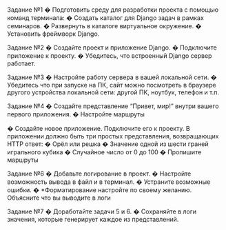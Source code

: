 Задание №1
� Подготовить среду для разработки проекта с помощью команд
терминала:
� Создать каталог для Django задач в рамках семинаров.
� Развернуть в каталоге виртуальное окружение.
� Установить фреймворк Django.

Задание №2
� Создайте проект и приложение Django.
� Подключите приложение к проекту.
� Убедитесь, что встроенный Django сервер работает.

Задание №3
� Настройте работу сервера в вашей локальной сети.
� Убедитесь что при запуске на ПК, сайт можно посмотреть в
браузере другого устройства локальной сети: другой ПК,
ноутбук, телефон и т.п.

Задание №4
� Создайте представление “Привет, мир!” внутри вашего
первого приложения.
� Настройте маршруты

� Создайте новое приложение. Подключите его к проекту. В
приложении должно быть три простых представления,
возвращающих HTTP ответ:
� Орёл или решка
� Значение одной из шести граней игрального кубика
� Случайное число от 0 до 100
� Пропишите маршруты

Задание №6
� Добавьте логирование в проект.
� Настройте возможность вывода в файл и в терминал.
� Устраните возможные ошибки.
� *Форматирование настройте по своему желанию.
Объясните что вы выводите в логи

Задание №7
� Доработайте задачи 5 и 6.
� Сохраняйте в логи значения, которые генерирует каждое из
представлений.

